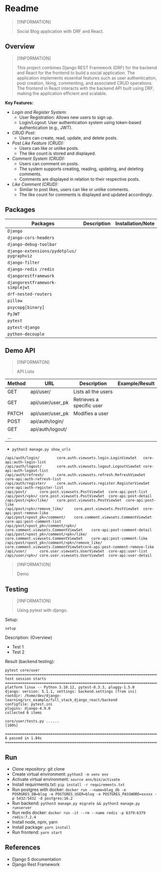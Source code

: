 # Readme

> [!INFORMATION]
> 
> Social Blog application with DRF and React.

## Overview 

> [!INFORMATION]
> 
> This project combines Django REST Framework (DRF) for the backend and React for the frontend to build a social application. The application implements essential features such as user authentication, post creation, liking, commenting, and associated CRUD operations. The frontend in React interacts with the backend API built using DRF, making the application efficient and scalable.

**Key Features:**
* *Login and Register System:*
  * User Registration: Allows new users to sign up.
  * Login/Logout: User authentication system using token-based authentication (e.g., JWT).
* *CRUD Post:*
  * Users can create, read, update, and delete posts.
* *Post Like Feature (CRUD):*
  * Users can like or unlike posts.
  * The like count is stored and displayed.
* *Comment System (CRUD):*
  * Users can comment on posts.
  * The system supports creating, reading, updating, and deleting comments.
  * Comments are displayed in relation to their respective posts.
* *Like Comment (CRUD):*
  * Similar to post likes, users can like or unlike comments.
  * The like count for comments is displayed and updated accordingly.

## Packages

| Packages                                  | Description | Installation/Note |
| ----------------------------------------- | ----------- | ----------------- |
| `Django`                                  |
| `django-cors-headers`                     |
| `django-debug-toolbar`                    |
| `django-extensions/pydotplus/ pygraphviz` |
| `django-filter`                           |
| `django-redis /redis`                     |
| `djangorestframework`                     |
| `djangorestframework-simplejwt`           |
| `drf-nested-routers`                      |
| `pillow`                                  |
| `psycopg[binary]`                         |
| `PyJWT`                                   |
| `pytest`                                  |
| `pytest-django`                           |
| `python-decouple`                         |


## Demo API

> [!INFORMATON]
> 
> API Lists

| Method | URL | Description | Example/Result |
| -------| -------- | ----------- | -------------- |
| GET | api/user/ |  Lists all the users |
| GET | api/user/user_pk | Retrieves a specific user |
| PATCH | api/user/user_pk | Modifies a user |
| POST | api/auth/login/ | 
| GET | api/auth/logout/ |
| ...|




* `python3 manage.py show_urls`
```
/api/auth/login/        core.auth.viewsets.login.LoginViewSet   core-api:auth-login-list
/api/auth/logout/       core.auth.viewsets.logout.LogoutViewSet core-api:auth-logout-list
/api/auth/refresh/      core.auth.viewsets.refresh.RefreshViewSet       core-api:auth-refresh-list
/api/auth/register/     core.auth.viewsets.register.RegisterViewSet     core-api:auth-register-list
/api/post/      core.post.viewsets.PostViewSet  core-api:post-list
/api/post/<pk>/ core.post.viewsets.PostViewSet  core-api:post-detail
/api/post/<pk>/like/    core.post.viewsets.PostViewSet  core-api:post-like
/api/post/<pk>/remove_like/     core.post.viewsets.PostViewSet  core-api:post-remove-like
/api/post/<post_pk>/comment/    core.comment.viewsets.CommentViewSet    core-api:post-comment-list
/api/post/<post_pk>/comment/<pk>/       core.comment.viewsets.CommentViewSet    core-api:post-comment-detail
/api/post/<post_pk>/comment/<pk>/like/  core.comment.viewsets.CommentViewSet    core-api:post-comment-like
/api/post/<post_pk>/comment/<pk>/remove_like/   core.comment.viewsets.CommentViewSetcore-api:post-comment-remove-like
/api/user/      core.user.viewsets.UserViewSet  core-api:user-list
/api/user/<pk>/ core.user.viewsets.UserViewSet  core-api:user-detail
```

> [!INFORMATION]
> 
> Demo



## Testing

> [!INFORMATION]
> 
> Using pytest with django.

Setup:

```
setup
```

Description: (Overview)
* Test 1
* Test 2

Result (backend testing):

```
pytest core/user
==================================================================================================== test session starts =====================================================================================================
platform linux -- Python 3.10.12, pytest-8.3.3, pluggy-1.5.0
django: version: 5.1.1, settings: backend.settings (from ini)
rootdir: /home/dev/django-learning/src_example/full_stack_django_react/backend
configfile: pytest.ini
plugins: django-4.9.0
collected 6 items                                                                                                                                                                                                            

core/user/tests.py ......                                                                                                                                                                                              [100%]

===================================================================================================== 6 passed in 1.84s ======================================================================================================
```
## Run 

* Clone repository: git clone
* Create virtual environment: `python3 -m venv env`
* Activate virtual environment: `source enn/bin/activate`
* Install requirments.txt: `pip install -r requirements.txt`
* Run postgres with docker: `docker run --name=blog_db -e POSRGRES_DB=blog -e POSTGRES_USER=blog -e POSTGRES_PASSWORD=xxxxx -p 5432:5432 -d postgres:16.2`
* Run backend: `python3 manage.py migrate && python3 manage.py runserver`
* Run redis docker: `docker run -it --rm --name redis -p 6379:6379 redis:7.2.4`
* Install node, npm, yarn
* Install package: `yarn install`
* Run frontend: `yarn start`

## References 
* Django 5 documentation
* Django Rest Framework